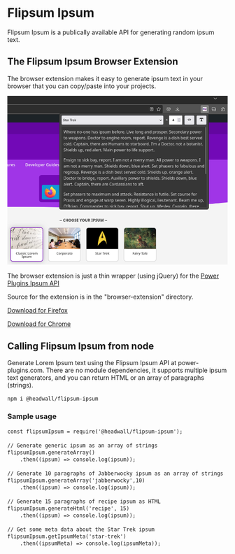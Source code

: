 # Flipsum Ipsum

Flipsum Ipsum is a publically available API for generating random ipsum text.

## The Flipsum Ipsum Browser Extension

The browser extension makes it easy to generate ipsum text in your browser that you can copy/paste into your projects.

![Example ipsum browser extension](images/flipsum-ipsum-example-1.png)

The browser extension is just a thin wrapper (using jQuery) for the [Power Plugins Ipsum API](https://power-plugins.com/developer-tools/ipsum-text-generator/)

Source for the extension is in the "browser-extension" directory.

[Download for Firefox](https://addons.mozilla.org/en-GB/firefox/addon/flipsum-ipsum/)

[Download for Chrome](https://chrome.google.com/webstore/detail/flipsum-ipsum/ofhjecammkdgkmnlenoicodomedkbgnk)

## Calling Flipsum Ipsum from node

Generate Lorem Ipsum text using the Flipsum Ipsum API at power-plugins.com. There are no module dependencies, it supports multiple ipsum text generators, and you can return HTML or an array of paragraphs (strings).

	npm i @headwall/flipsum-ipsum

### Sample usage

	const flipsumIpsum = require('@headwall/flipsum-ipsum');

	// Generate generic ipsum as an array of strings
	flipsumIpsum.generateArray()
		.then((ipsum) => console.log(ipsum));

	// Generate 10 paragraphs of Jabberwocky ipsum as an array of strings
	flipsumIpsum.generateArray('jabberwocky',10)
		.then((ipsum) => console.log(ipsum));

	// Generate 15 paragraphs of recipe ipsum as HTML
	flipsumIpsum.generateHtml('recipe', 15)
		.then((ipsum) => console.log(ipsum));

	// Get some meta data about the Star Trek ipsum
	flipsumIpsum.getIpsumMeta('star-trek')
		.then((ipsumMeta) => console.log(ipsumMeta));
